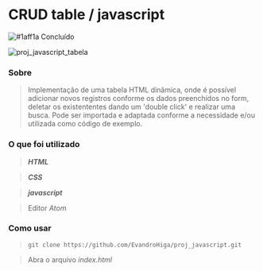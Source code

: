 # CRUD table / javascript
![#1aff1a](https://via.placeholder.com/15/1aff1a/000000?text=+) Concluído

![proj_javascript_tabela](https://user-images.githubusercontent.com/26691091/92979224-5a7ae100-f468-11ea-9d3e-c46e03d7d690.jpg)

### Sobre
> Implementação de uma tabela HTML dinâmica, onde é possível adicionar novos registros conforme os dados preenchidos no form, deletar os existententes dando um 'double click' e realizar uma busca. Pode ser importada e adaptada conforme a necessidade e/ou utilizada como código de exemplo.

### O que foi utilizado
> ***HTML***

> ***CSS***

> ***javascript***

> Editor *Atom*

### Como usar
> `git clone https://github.com/EvandroHiga/proj_javascript.git`

> Abra o arquivo *index.html*
